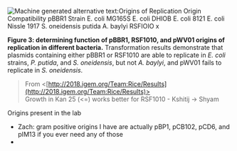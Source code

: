 ![Machine generated alternative text:Origins of Replication Origin Compatibility pBBR1 Strain E. coli MG165S E. coli DHIOB E. coli 8121 E. coli Nissle 1917 S. oneidensis putida A. baylyi RSFIOIO x ](Exported%20image%2020250102022436-0.png)  

**Figure 3: determining function of pBBR1, RSF1010, and pWV01 origins of replication in different bacteria.** Transformation results demonstrate that plasmids containing either pBBR1 or RSF1010 are able to replicate in _E. coli_ strains, _P. putida_, and _S. oneidensis_, but not _A. baylyi_, and pWV01 fails to replicate in _S. oneidensis_.
 > From <[http://2018.igem.org/Team:Rice/Results](http://2018.igem.org/Team:Rice/Results)>   
Growth in Kan 25 (<=) works better for RSF1010 - Kshitij -> Shyam
 
Origins present in the lab
 
- Zach: gram positive origins I have are actually pBP1, pCB102, pCD6, and pIM13 if you ever need any of those
-